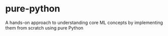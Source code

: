 # pure-python
A hands-on approach to understanding core ML concepts by implementing them from scratch using pure Python
